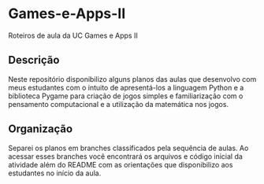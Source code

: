 # Games-e-Apps-II
Roteiros de aula da UC Games e Apps II

## Descrição

Neste repositório disponibilizo alguns planos das aulas que desenvolvo com meus estudantes com o intuito de apresentá-los a linguagem Python e a biblioteca Pygame para criação de jogos simples e familiarização com o pensamento computacional e a utilização da matemática nos jogos.

## Organização

Separei os planos em branches classificados pela sequência de aulas. Ao acessar esses branches você encontrará os arquivos e código inicial da atividade além do README com as orientações que disponibilizo aos estudantes no início da aula.
